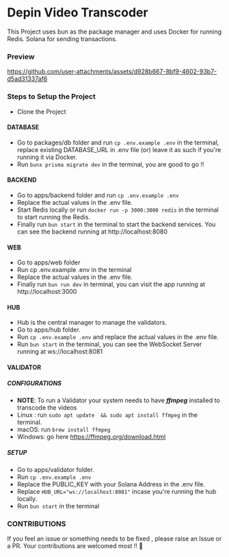 # Depin Video Transcoder

This Project uses bun as the package manager and uses Docker for running Redis. Solana for sending transactions.

### Preview
https://github.com/user-attachments/assets/d928b667-8bf9-4602-93b7-d5ad31337af6

### Steps to Setup the Project
- Clone the Project

#### DATABASE
- Go to packages/db folder and run  `cp .env.example .env` in the terminal, replace existing DATABASE_URL in .env file (or) leave it as such if you're running it via Docker.
- Run `bunx prisma migrate dev` in the terminal, you are good to go !!

#### BACKEND
- Go to apps/backend folder and run `cp .env.example .env`
- Replace the actual values in the .env file.
- Start Redis locally or run `docker run -p 3000:3000 redis` in the terminal to start running the Redis.
- Finally run `bun start` in the terminal to start the backend services. You can see the backend running at http://localhost:8080

#### WEB
- Go to apps/web folder 
- Run cp .env.example .env in the terminal
-    Replace the actual values in the .env file.
- Finally run `bun run dev` in terminal, you can visit the app running at http://localhost:3000

#### HUB
- Hub is the central manager to  manage the validators.
- Go to apps/hub folder.
- Run `cp .env.example .env` and replace the actual values in the .env file.
- Run `bun start` in the terminal, you can see the WebSocket Server running at ws://localhost:8081

#### VALIDATOR

##### CONFIGURATIONS
- **NOTE**: To run a Validator your system needs to have ***ffmpeg*** installed to transcode the videos
- Linux : run `sudo apt update  && sudo apt install ffmpeg` in the terminal.
- macOS: run `brew install ffmpeg`
- Windows: go here https://ffmpeg.org/download.html
  
##### SETUP
- Go to apps/validator folder.
- Run `cp .env.example .env`
- Replace the PUBLIC_KEY with your Solana Address in the .env file.
- Replace `HUB_URL="ws://localhost:8081"` incase you're running the hub locally.
- Run `bun start` in the terminal

### CONTRIBUTIONS
If you feel an issue or something needs to be fixed , please raise an Issue or a PR. Your contributions are welcomed most !! :pray: